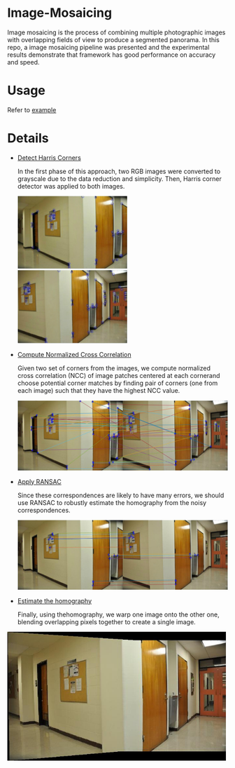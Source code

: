 # Image-Mosaicing
Image mosaicing is the process of combining multiple photographic images with overlapping fields of view to produce a segmented panorama. In this repo, a image mosaicing pipeline was presented and the experimental results demonstrate that framework has good performance on accuracy and speed.
# Usage
Refer to [example](https://github.com/zhangchicheng/Image-Mosaicing/blob/master/example.m)
# Details
* [Detect Harris Corners](https://github.com/zhangchicheng/Image-Mosaicing/blob/master/src/detectHarris.m)

  In the first phase of this approach, two RGB images were converted to grayscale due to the data reduction and simplicity. Then, Harris corner detector was applied to both images.
  
  <img src=https://github.com/zhangchicheng/Image-Mosaicing/blob/master/images/eg1/harriscorner1.jpg width="250">
  <img src=https://github.com/zhangchicheng/Image-Mosaicing/blob/master/images/eg1/harriscorner2.jpg width="250">

* [Compute Normalized Cross Correlation](https://github.com/zhangchicheng/Image-Mosaicing/blob/master/src/calcNormxcorrelation.m)

  Given two set of corners from the images, we compute normalized cross correlation (NCC) of image patches centered at each cornerand choose potential corner matches by finding pair of corners (one from each image) such that they have the highest NCC value.
  
  <img src=https://github.com/zhangchicheng/Image-Mosaicing/blob/master/images/eg1/badline.jpg width="500">
  
* [Apply RANSAC](https://github.com/zhangchicheng/Image-Mosaicing/blob/master/src/runRANSAC.m)

  Since these correspondences are likely to have many errors, we should use RANSAC to robustly estimate the homography from the noisy correspondences.
  
  <img src=https://github.com/zhangchicheng/Image-Mosaicing/blob/master/images/eg1/goodline.jpg width="500">
  
* [Estimate the homography](https://github.com/zhangchicheng/Image-Mosaicing/blob/master/src/findHomography.m)

  Finally, using thehomography, we warp one image onto the other one, blending overlapping pixels together to create a single image.

<img src=https://github.com/zhangchicheng/Image-Mosaicing/blob/master/images/eg1/combined.jpg width="500">
